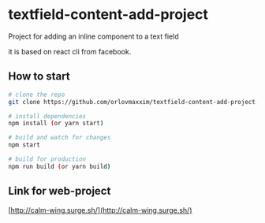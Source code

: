 # textfield-content-add-project

Project for adding an inline component to a text field 

it is based on react cli from facebook.

## How to start

``` bash
# clone the repo
git clone https://github.com/orlovmaxxim/textfield-content-add-project.git

# install dependencies
npm install (or yarn start)

# build and watch for changes
npm start

# build for production
npm run build (or yarn build)
```
## Link for web-project
[http://calm-wing.surge.sh/](http://calm-wing.surge.sh/)